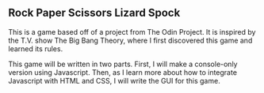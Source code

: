 Rock Paper Scissors Lizard Spock
---

This is a game based off of a project from The Odin Project. It is inspired by the T.V. show The Big Bang Theory, where I first discovered this game and learned its rules.

This game will be written in two parts. First, I will make a console-only version using Javascript. Then, as I learn more about how to integrate Javascript with HTML and CSS, I will write the GUI for this game.